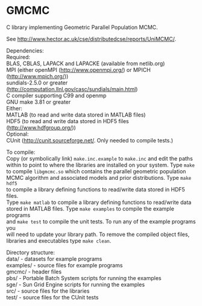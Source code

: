 GMCMC
=====

C library implementing Geometric Parallel Population MCMC.  

See http://www.hector.ac.uk/cse/distributedcse/reports/UniMCMC/.  

Dependencies:  
 Required:  
  BLAS, CBLAS, LAPACK and LAPACKE (available from netlib.org)  
  MPI (either openMPI (http://www.openmpi.org/) or MPICH (http://www.mpich.org/))  
  sundials-2.5.0 or greater (http://computation.llnl.gov/casc/sundials/main.html)  
  C compiler supporting C99 and openmp  
  GNU make 3.81 or greater  
  Either:  
   MATLAB (to read and write data stored in MATLAB files)  
   HDF5 (to read and write data stored in HDF5 files (http://www.hdfgroup.org/))  
 Optional:  
  CUnit (http://cunit.sourceforge.net/.  Only needed to compile tests.)  

To compile:  
Copy (or symbolically link) ```make.inc.example``` to ```make.inc``` and edit the paths  
within to point to where the libraries are installed on your system.  Type ```make```  
to compile ```libgmcmc.so``` which contains the parallel geometric population  
MCMC algorithm and associated models and prior distributions.  Type ```make hdf5```  
to compile a library defining functions to read/write data stored in HDF5 files.  
Type ```make matlab``` to compile a library defining functions to read/write data  
stored in MATLAB files.  Type ```make examples``` to compile the example programs  
and ```make test``` to compile the unit tests.  To run any of the example programs you  
will need to update your library path.  To remove the compiled object files,  
libraries and executables type ```make clean```.  

Directory structure:  
 data/     - datasets for example programs  
 examples/ - source files for example programs  
 gmcmc/    - header files  
 pbs/      - Portable Batch System scripts for running the examples  
 sge/      - Sun Grid Engine scripts for running the examples  
 src/      - source files for the libraries  
 test/     - source files for the CUnit tests  
